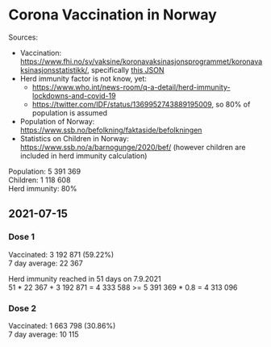 # Corona Vaccination in Norway

Sources:

- Vaccination: <https://www.fhi.no/sv/vaksine/koronavaksinasjonsprogrammet/koronavaksinasjonsstatistikk/>, specifically [this JSON](https://www.fhi.no/api/chartdata/api/99119)
- Herd immunity factor is not know, yet:
  - <https://www.who.int/news-room/q-a-detail/herd-immunity-lockdowns-and-covid-19>
  - <https://twitter.com/IDF/status/1369952743889195009>, so 80% of population is assumed
- Population of Norway: <https://www.ssb.no/befolkning/faktaside/befolkningen>
- Statistics on Children in Norway: https://www.ssb.no/a/barnogunge/2020/bef/ (however children are included in herd immunity calculation)

Population: 5 391 369  
Children: 1 118 608  
Herd immunity: 80%  

## 2021-07-15

### Dose 1

Vaccinated: 3 192 871 (59.22%)  
7 day average: 22 367

Herd immunity reached in 51 days on 7.9.2021  
51 * 22 367 + 3 192 871 = 4 333 588 >= 5 391 369 * 0.8 = 4 313 096

### Dose 2

Vaccinated: 1 663 798 (30.86%)  
7 day average: 10 115

